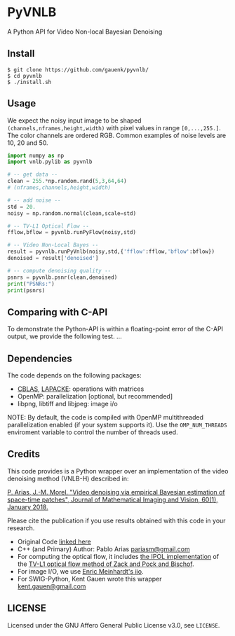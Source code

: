 PyVNLB 
=========================================
A Python API for Video Non-local Bayesian Denoising


Install
-------

```
$ git clone https://github.com/gauenk/pyvnlb/
$ cd pyvnlb
$ ./install.sh
```

Usage
-----

We expect the noisy input image to be shaped `(channels,nframes,height,width)` with
pixel values in range `[0,...,255.]`. The color channels are ordered RGB. Common examples of noise levels are 10, 20 and 50.

```python
import numpy as np
import vnlb.pylib as pyvnlb

# -- get data --
clean = 255.*np.random.rand(5,3,64,64)
# (nframes,channels,height,width)

# -- add noise --
std = 20.
noisy = np.random.normal(clean,scale=std)

# -- TV-L1 Optical Flow --
fflow,bflow = pyvnlb.runPyFlow(noisy,std)

# -- Video Non-Local Bayes --
result = pyvnlb.runPyVnlb(noisy,std,{'fflow':fflow,'bflow':bflow})
denoised = result['denoised']

# -- compute denoising quality --
psnrs = pyvnlb.psnr(clean,denoised)
print("PSNRs:")
print(psnrs)

```

Comparing with C-API
---

To demonstrate the Python-API is within a floating-point error of the C-API output, we provide the following test. ...

Dependencies
--------

The code depends on the following packages:
* [CBLAS](http://www.netlib.org/blas/#_cblas),
[LAPACKE](https://www.netlib.org/lapack/lapacke.html): operations with matrices
* OpenMP: parallelization [optional, but recommended]
* libpng, libtiff and libjpeg: image i/o

NOTE: By default, the code is compiled with OpenMP multithreaded
parallelization enabled (if your system supports it). Use the
`OMP_NUM_THREADS` enviroment variable to control the number of threads
used.

Credits
--------

This code provides is a Python wrapper over an implementation of the video denoising method (VNLB-H) described in:

[P. Arias, J.-M. Morel. "Video denoising via empirical Bayesian estimation of
space-time patches", Journal of Mathematical Imaging and Vision, 60(1),
January 2018.](https://link.springer.com/article/10.1007%2Fs10851-017-0742-4)


Please cite the publication if you use results obtained with this code in your research. 

* Original Code [linked here](https://github.com/pariasm/vnlb)
* C++ (and Primary) Author: Pablo Arias <pariasm@gmail.com>
* For computing the optical flow, it includes [the IPOL
implementation](http://www.ipol.im/pub/art/2013/26/) of
the [TV-L1 optical flow method of Zack and Pock and
Bischof](https://link.springer.com/chapter/10.1007/978-3-540-74936-3_22).
* For image I/O, we use [Enric Meinhardt's iio](https://github.com/mnhrdt/iio).
* For SWIG-Python, Kent Gauen wrote this wrapper <kent.gauen@gmail.com>


LICENSE
-------

Licensed under the GNU Affero General Public License v3.0, see `LICENSE`.
